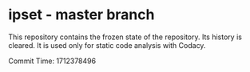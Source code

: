# ipset - master branch

This repository contains the frozen state of the repository.
Its history is cleared. It is used only for static code
analysis with Codacy.

Commit Time: 1712378496